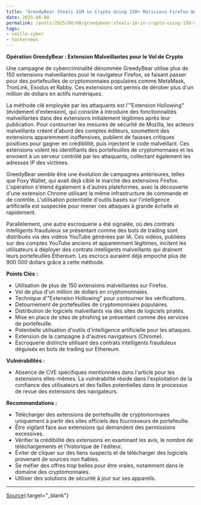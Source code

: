 ```yaml
---
title: 'GreedyBear Steals $1M in Crypto Using 150+ Malicious Firefox Wallet Extensions'
date: 2025-08-08
permalink: /posts/2025/08/08/greedybear-steals-1m-in-crypto-using-150-malicious-firefox-wallet-extensions/
tags:
- veille-cyber
- hackernews
---
```

**Opération GreedyBear : Extension Malveillantes pour le Vol de Crypto**

Une campagne de cybercriminalité dénommée GreedyBear utilise plus de 150 extensions malveillantes pour le navigateur Firefox, se faisant passer pour des portefeuilles de cryptomonnaies populaires comme MetaMask, TronLink, Exodus et Rabby. Ces extensions ont permis de dérober plus d'un million de dollars en actifs numériques.

La méthode clé employée par les attaquants est l'"Extension Hollowing" (évidement d'extension), qui consiste à introduire des fonctionnalités malveillantes dans des extensions initialement légitimes après leur publication. Pour contourner les mesures de sécurité de Mozilla, les acteurs malveillants créent d'abord des comptes éditeurs, soumettent des extensions apparemment inoffensives, publient de fausses critiques positives pour gagner en crédibilité, puis injectent le code malveillant. Ces extensions volent les identifiants des portefeuilles de cryptomonnaies et les envoient à un serveur contrôlé par les attaquants, collectant également les adresses IP des victimes.

GreedyBear semble être une évolution de campagnes antérieures, telles que Foxy Wallet, qui avait déjà ciblé le marché des extensions Firefox. L'opération s'étend également à d'autres plateformes, avec la découverte d'une extension Chrome utilisant la même infrastructure de commande et de contrôle. L'utilisation potentielle d'outils basés sur l'intelligence artificielle est suspectée pour mener ces attaques à grande échelle et rapidement.

Parallèlement, une autre escroquerie a été signalée, où des contrats intelligents frauduleux se présentant comme des bots de trading sont distribués via des vidéos YouTube générées par IA. Ces vidéos, publiées sur des comptes YouTube anciens et apparemment légitimes, incitent les utilisateurs à déployer des contrats intelligents malveillants qui drainent leurs portefeuilles Ethereum. Les escrocs auraient déjà empoché plus de 900 000 dollars grâce à cette méthode.

**Points Clés :**

*   Utilisation de plus de 150 extensions malveillantes sur Firefox.
*   Vol de plus d'un million de dollars en cryptomonnaies.
*   Technique d'"Extension Hollowing" pour contourner les vérifications.
*   Détournement de portefeuilles de cryptomonnaies populaires.
*   Distribution de logiciels malveillants via des sites de logiciels piratés.
*   Mise en place de sites de phishing se présentant comme des services de portefeuille.
*   Potentielle utilisation d'outils d'intelligence artificielle pour les attaques.
*   Extension de la campagne à d'autres navigateurs (Chrome).
*   Escroquerie distincte utilisant des contrats intelligents frauduleux déguisés en bots de trading sur Ethereum.

**Vulnérabilités :**

*   Absence de CVE spécifiques mentionnées dans l'article pour les extensions elles-mêmes. La vulnérabilité réside dans l'exploitation de la confiance des utilisateurs et des failles potentielles dans le processus de revue des extensions des navigateurs.

**Recommandations :**

*   Télécharger des extensions de portefeuille de cryptomonnaies uniquement à partir des sites officiels des fournisseurs de portefeuille.
*   Être vigilant face aux extensions qui demandent des permissions excessives.
*   Vérifier la crédibilité des extensions en examinant les avis, le nombre de téléchargements et l'historique de l'éditeur.
*   Éviter de cliquer sur des liens suspects et de télécharger des logiciels provenant de sources non fiables.
*   Se méfier des offres trop belles pour être vraies, notamment dans le domaine des cryptomonnaies.
*   Utiliser des solutions de sécurité à jour sur ses appareils.

---
[Source](https://thehackernews.com/2025/08/greedybear-steals-1m-in-crypto-using.html){:target="_blank"}

